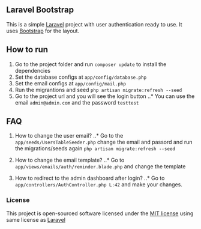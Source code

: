 ## Laravel Bootstrap


This is a simple [Laravel](http://laravel.com/) project with user authentication ready to use.
It uses [Bootstrap](http://getbootstrap.com) for the layout.

## How to run

1. Go to the project folder and run `composer update` to install the dependencies
2. Set the database configs at `app/config/database.php`
3. Set the email configs at `app/config/mail.php`
4. Run the migrantions and seed `php artisan migrate:refresh --seed`
5. Go to the project url and you will see the login button
..* You can use the email `admin@admin.com` and the password `testtest`


## FAQ

1. How to change the user email?
..* Go to the `app/seeds/UsersTableSeeder.php` change the email and passord and run the migrations/seeds again `php artisan migrate:refresh --seed` 

2. How to change the email template?
..* Go to `app/views/emails/auth/reminder.blade.php` and change the template

3. How to redirect to the admin dashboard after login?
..* Go to `app/controllers/AuthController.php L:42` and make your changes.


### License

This project is open-sourced software licensed under the [MIT license](http://opensource.org/licenses/MIT) using same license as [Laravel](http://laravel.com/)
